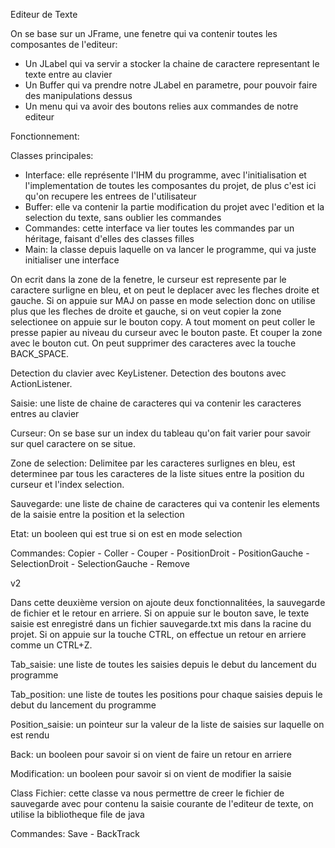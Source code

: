 Editeur de Texte

On se base sur un JFrame, une fenetre qui va contenir toutes les composantes de l'editeur:

- Un JLabel qui va servir a stocker la chaine de caractere representant le texte entre au clavier
- Un Buffer qui va prendre notre JLabel en parametre, pour pouvoir faire des manipulations dessus
- Un menu qui va avoir des boutons relies aux commandes de notre editeur

Fonctionnement:

Classes principales:

- Interface: elle représente l'IHM du programme, avec l'initialisation et l'implementation de toutes les composantes du projet, de plus c'est ici qu'on recupere les entrees de l'utilisateur
- Buffer: elle va contenir la partie modification du projet avec l'edition et la selection du texte, sans oublier les commandes
- Commandes: cette interface va lier toutes les commandes par un héritage, faisant d'elles des classes filles
- Main: la classe depuis laquelle on va lancer le programme, qui va juste initialiser une interface

On ecrit dans la zone de la fenetre, le curseur est represente par le caractere surligne en bleu, et on peut le deplacer avec les fleches droite et gauche.
Si on appuie sur MAJ on passe en mode selection donc on utilise plus que les fleches de droite et gauche, si on veut copier la zone selectionee on appuie sur le bouton copy.
A tout moment on peut coller le presse papier au niveau du curseur avec le bouton paste. Et couper la zone avec le bouton cut.
On peut supprimer des caracteres avec la touche BACK_SPACE.

Detection du clavier avec KeyListener.
Detection des boutons avec ActionListener.

Saisie: une liste de chaine de caracteres qui va contenir les caracteres entres au clavier

Curseur: On se base sur un index du tableau qu'on fait varier pour savoir sur quel caractere on se situe.

Zone de selection: Delimitee par les caracteres surlignes en bleu, est determinee par tous les caracteres de la liste situes entre la position du curseur et l'index selection.

Sauvegarde: une liste de chaine de caracteres qui va contenir les elements de la saisie entre la position et la selection

Etat: un booleen qui est true si on est en mode selection

Commandes: Copier - Coller - Couper - PositionDroit - PositionGauche - SelectionDroit - SelectionGauche - Remove

v2

Dans cette deuxième version on ajoute deux fonctionnalitées, la sauvegarde de fichier et le retour en arriere.
Si on appuie sur le bouton save, le texte saisie est enregistré dans un fichier sauvegarde.txt mis dans la racine du projet.
Si on appuie sur la touche CTRL, on effectue un retour en arriere comme un CTRL+Z.

Tab_saisie: une liste de toutes les saisies depuis le debut du lancement du programme

Tab_position: une liste de toutes les positions pour chaque saisies depuis le debut du lancement du programme

Position_saisie: un pointeur sur la valeur de la liste de saisies sur laquelle on est rendu

Back: un booleen pour savoir si on vient de faire un retour en arriere

Modification: un booleen pour savoir si on vient de modifier la saisie

Class Fichier: cette classe va nous permettre de creer le fichier de sauvegarde avec pour contenu la saisie courante de l'editeur de texte, on utilise la bibliotheque file de java

Commandes: Save - BackTrack
